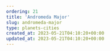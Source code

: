 ```yaml
---
ordering: 21
title: 'Andromeda Major'
slug: andromeda-major
type: planets-cities
created_at: 2023-05-21T04:10:20+00:00
updated_at: 2023-05-21T04:10:20+00:00
---
```

